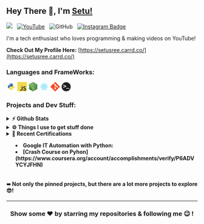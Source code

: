 ## Hey There 👋, I'm [Setu!](https://github.com/SetuCoder/)

![](https://komarev.com/ghpvc/?username=SetuCoder&color=green)
&nbsp; [![YouTube](https://img.shields.io/badge/YouTube-Channel-%23E62117)](https://www.youtube.com/channel/UCk9NemgIV0TcGEtvrqU4kOA) 
&nbsp; ![GitHub](https://img.shields.io/github/followers/SetuCoder?label=Follow%20Me%21&style=social)
&nbsp; [![Instagram Badge](https://img.shields.io/badge/-Instagram-e4405f?style=flat-square&logo=Instagram&logoColor=white)](https://instagram.com/setusteknow/) 

I'm a tech enthusiast who loves programming & making videos on YouTube!

**Check Out My Profile Here:** [https://setusree.carrd.co/](https://setusree.carrd.co/)

### Languages and FrameWorks:
<code><img height="25" src="https://raw.githubusercontent.com/github/explore/80688e429a7d4ef2fca1e82350fe8e3517d3494d/topics/python/python.png" alt="python"></code>
<code><img height="25" src="https://raw.githubusercontent.com/github/explore/80688e429a7d4ef2fca1e82350fe8e3517d3494d/topics/javascript/javascript.png" alt="javascript"></code>
<code><img height="25" src="https://raw.githubusercontent.com/github/explore/80688e429a7d4ef2fca1e82350fe8e3517d3494d/topics/nodejs/nodejs.png" alt="nodejs"></code>
<code><img height="25" src="https://raw.githubusercontent.com/github/explore/80688e429a7d4ef2fca1e82350fe8e3517d3494d/topics/react/react.png" alt="react"></code>
<code><img height="25" src="https://raw.githubusercontent.com/devicons/devicon/master/icons/git/git-original.svg" alt="git"></code>
<code><img height="25" src="https://raw.githubusercontent.com/github/explore/80688e429a7d4ef2fca1e82350fe8e3517d3494d/topics/terminal/terminal.png" alt="terminal"></code>

### Projects and Dev Stuff:
<details>	
  <summary><b>⚡ Github Stats</b></summary>

<img height="180em" src="https://github-readme-stats.vercel.app/api?username=SetuCoder&show_icons=true&hide_border=true" />
<img height="180em" src="https://github-readme-stats.vercel.app/api/top-langs/?username=SetuCoder&exclude_repo=KNN-Image-Classification&show_icons=true&hide_border=true&layout=compact&langs_count=8"/>
</details>

<details>	
  <br />
  <summary><b>⚙️ Things I use to get stuff done</b></summary>
  	<ul>
  	    <li><b>OS:</b> macOS Big Sur (main)</li>
	    <li><b>Laptop: </b> MacBook Air 2017 (i7, 256) and Acer Swift 5 (i5, 512)</li>
  	    <li><b>Browser: </b> Chrome & Firefox</li>
	    <li><b>Code Editor:</b> VSCode ❤ , PyCharm and Snack Editor</li>
            <li><b>macOS Terminal with node.js, python & git</li>
	</ul>	
</details>

<details>
  <br/>
	<summary> <b> 📝 Recent Certifications </b> <summary>
		<ul>
			<li><b>Google IT Automation with Python:</b>
			<li><b>[Crash Course on Pyhon](https://www.coursera.org/account/accomplishments/verify/P6ADVYCYJFHN)
		</ul>
</details>

#### ➠ Not only the pinned projects, but there are a lot more projects to explore 😎!

<hr/>

<div align="center">

### Show some ❤️ by starring my repositories & following me 😉 !

</div>
